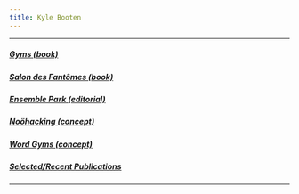 ```yaml
---
title: Kyle Booten
---
```


***

##### [Gyms (book)](gymsbook.html)

##### [Salon des Fantômes (book)](salon.html)

<!-- ##### [To Pray Without Ceasing](topray.html)
 -->

##### [Ensemble Park (editorial)](ensemble.html)

##### [Noöhacking (concept)](noohacking.html)

##### [Word Gyms (concept)](progym.html)


##### [Selected/Recent Publications](index.html)

<!-- ##### [About](about.html) -->

***


